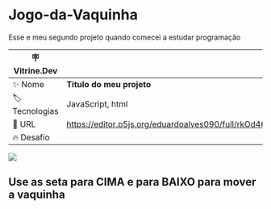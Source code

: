 # Jogo-da-Vaquinha

Esse e meu segundo projeto quando comecei a estudar programação

| :placard: Vitrine.Dev |     |
| -------------  | --- |
| :sparkles: Nome        | **Titulo do meu projeto**
| :label: Tecnologias | JavaScript, html
| :rocket: URL         | https://editor.p5js.org/eduardoalves090/full/rkOd46bUs
| :fire: Desafio     | 

<!-- Inserir imagem com a #vitrinedev ao final do link -->
![](https://user-images.githubusercontent.com/86139132/224583286-73f667e4-d583-418a-98c9-431252e7ce8d.gif?text=imagem+lindona+do+meu+projeto#vitrinedev)

## Use as seta para CIMA e para BAIXO para mover a vaquinha
